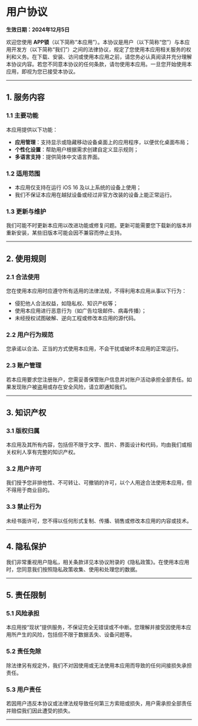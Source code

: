 
# 用户协议

**生效日期：2024年12月5日**  

欢迎您使用 **APP锁**（以下简称“本应用”）。本协议是用户（以下简称“您”）与本应用开发方（以下简称“我们”）之间的法律协议，规定了您使用本应用相关服务的权利和义务。在下载、安装、访问或使用本应用之前，请您务必认真阅读并充分理解本协议内容。若您不同意本协议的任何条款，请勿使用本应用。一旦您开始使用本应用，即视为您已接受本协议。

---

## **1. 服务内容**

### 1.1 **主要功能**  
本应用提供以下功能：  
- **应用管理**：支持显示或隐藏移动设备桌面上的应用程序，以便优化桌面布局；  
- **个性化设置**：帮助用户根据需求创建自定义显示规则；  
- **多语言支持**：提供简体中文语言界面。

### 1.2 **适用范围**  
- 本应用仅支持在运行 iOS 16 及以上系统的设备上使用；  
- 我们不保证本应用在越狱设备或经过非官方改装的设备上能正常运行。

### 1.3 **更新与维护**  
我们可能不时更新本应用以改进功能或修复问题。更新可能需要您下载新的版本并重新安装，某些旧版本可能会因不兼容而停止支持。

---

## **2. 使用规则**

### 2.1 **合法使用**  
您在使用本应用时应遵守所有适用的法律法规，不得利用本应用从事以下行为：  
- 侵犯他人合法权益，如隐私权、知识产权等；  
- 使用本应用进行恶意行为（如广告垃圾邮件、病毒传播）；  
- 未经授权试图破解、逆向工程或修改本应用的源代码。

### 2.2 **用户行为规范**  
您承诺以合法、正当的方式使用本应用，不会干扰或破坏本应用的正常运行。  

### 2.3 **账户管理**  
若本应用要求您注册账户，您需妥善保管账户信息并对账户活动承担全部责任。如果发现账户被盗用或存在安全风险，请立即通知我们。

---

## **3. 知识产权**

### 3.1 **版权归属**  
本应用及其所有内容，包括但不限于文字、图片、界面设计和代码，均由我们或相关权利人享有完整的知识产权。

### 3.2 **用户许可**  
我们授予您非排他性、不可转让、可撤销的许可，以个人用途合法使用本应用，但不得用于商业目的。

### 3.3 **禁止行为**  
未经书面许可，您不得以任何形式复制、传播、销售或修改本应用的内容或技术。

---

## **4. 隐私保护**

我们非常重视用户隐私，相关条款详见本协议附录的《隐私政策》。在使用本应用时，您同意我们按照隐私政策收集、使用和处理您的数据。

---

## **5. 责任限制**

### 5.1 **风险承担**  
本应用按“现状”提供服务，不保证完全无错误或不中断。您理解并接受因使用本应用所产生的风险，包括但不限于数据丢失、设备问题等。

### 5.2 **责任免除**  
除法律另有规定外，我们不对因使用或无法使用本应用而导致的任何间接损失承担责任。

### 5.3 **用户责任**  
若因用户违反本协议或法律法规导致任何第三方索赔或损失，用户需承担全部责任并赔偿我们因此遭受的损失。

---
